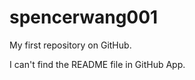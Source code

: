 spencerwang001
==============

My first repository on GitHub. 

I can't find the README file in GitHub App. 
